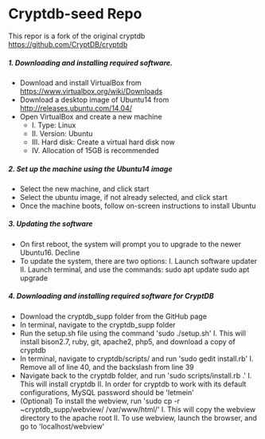 # Cryptdb-seed Repo

This repor is a fork of the original cryptdb  https://github.com/CryptDB/cryptdb

##### 1. Downloading and installing required software.
* Download and install VirtualBox from https://www.virtualbox.org/wiki/Downloads
* Download a desktop image of Ubuntu14 from http://releases.ubuntu.com/14.04/
* Open VirtualBox and create a new machine
	* I.		Type: Linux
	* II.		Version: Ubuntu
	* III.	Hard disk: Create a virtual hard disk now
	* IV.		Allocation of 15GB is recommended

##### 2. Set up the machine using the Ubuntu14 image
* Select the new machine, and click start
* Select the ubuntu image, if not already selected, and click start
* Once the machine boots, follow on-screen instructions to install Ubuntu

##### 3. Updating the software
* On first reboot, the system will prompt you to upgrade to the newer Ubuntu16. Decline
* To update the system, there are two options:
	I.	Launch software updater
	II. Launch terminal, and use the commands:
		sudo apt update
		sudo apt upgrade
				
##### 4. Downloading and installing required software for CryptDB
* Download the cryptdb_supp folder from the GitHub page
* In terminal, navigate to the cryptdb_supp folder
* Run the setup.sh file using the command 'sudo ./setup.sh'
	I.		This will install bison2.7, ruby, git, apache2, php5, and download a copy of cryptdb
* In terminal, navigate to cryptdb/scripts/ and run 'sudo gedit install.rb'
	I.		Remove all of line 40, and the backslash from line 39
* Navigate back to the cryptdb folder, and run 'sudo scripts/install.rb .'
	I.		This will install cryptdb
	II.		In order for cryptdb to work with its default configurations, MySQL password should be 'letmein'
* (Optional) To install the webview, run 'sudo cp -r ~cryptdb_supp/webview/ /var/www/html/'
	I.		This will copy the webview directory to the apache root
	II.		To use webview, launch the browser, and go to 'localhost/webview'
